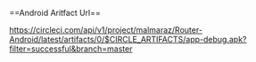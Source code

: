 ==Android Aritfact Url==

https://circleci.com/api/v1/project/malmaraz/Router-Android/latest/artifacts/0/$CIRCLE_ARTIFACTS/app-debug.apk?filter=successful&branch=master
